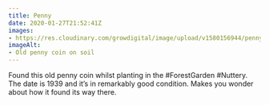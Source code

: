 ```yaml
---
title: Penny
date: 2020-01-27T21:52:41Z
images:
- https://res.cloudinary.com/growdigital/image/upload/v1580156944/penny-1F1E6803.jpg
imageAlt:
- Old penny coin on soil
---
```


Found this old penny coin whilst planting in the #ForestGarden #Nuttery. The date is 1939 and it’s in remarkably good condition. Makes you wonder about how it found its way there.
